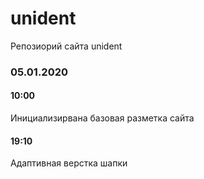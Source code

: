 # unident
Репозиорий сайта unident
### 05.01.2020
#### 10:00
Инициализирвана базовая разметка сайта
#### 19:10
Адаптивная верстка шапки